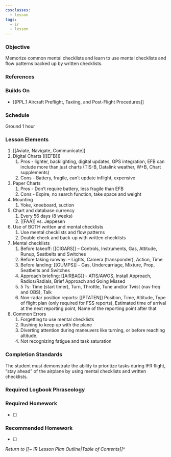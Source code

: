 ```yaml
---
cssclasses:
  - lesson
tags:
  - ir
  - lesson
---
```

### Objective
Memorize common mental checklists and learn to use mental checklists and flow patterns backed up by written checklists. 

### References


### Builds On
- [[PPL.1 Aircraft Preflight, Taxiing, and Post-Flight Procedures]]

### Schedule
Ground 1 hour 

### Lesson Elements
1. [[Aviate, Navigate, Communicate]]
2. Digital Charts ([[EFB]])
	1. Pros - lighter, backlighting, digital updates, GPS integration, EFB can include more than just charts (TIS-B, Datalink weather, W+B, Chart supplements)
	2. Cons - Battery, fragile, can’t update inflight, expensive
3. Paper Charts
	1. Pros - Don’t require battery, less fragile than EFB
	2. Cons - Expire, no search function, take space and weight
4. Mounting
	1. Yoke, kneeboard, suction
5. Chart and database currency
	1. Every 56 days (8 weeks)
	2. [[FAA]] vs. Jeppesen
6. Use of BOTH written and mental checklists 
	1. Use mental checklists and flow patterns 
	2. Double check and back-up with written checklists 
7. Mental checklists 
	1. Before takeoff: [[CIGARS]] – Controls, Instruments, Gas, Attitude, Runup, Seatbelts and Switches 
	2. Before taking runway: – Lights, Camera (transponder), Action, Time
	3. Before landing: [[GUMPS]] – Gas, Undercarriage, Mixture, Prop, Seatbelts and Switches 
	4. Approach briefing: [[AIRBAG]] - ATIS/AWOS, Install Approach, Radios/Radials, Brief Approach and Going Missed
	5. 5 Ts: Time (start timer), Turn, Throttle, Tune and/or Twist (nav freq and OBS), Talk 
	6. Non-radar position reports: [[PTATEN]] Position, Time, Altitude, Type of flight plan (only required for FSS reports), Estimated time of arrival at the next reporting point, Name of the reporting point after that
8. Common Errors 
	1. Forgetting to use mental checklists 
	2. Rushing to keep up with the plane 
	3. Diverting attention during maneuvers like turning, or before reaching altitude. 
	4. Not recognizing fatigue and task saturation

### Completion Standards
The student must demonstrate the ability to prioritize tasks during IFR flight, “stay ahead” of the airplane by using mental checklists and written checklists.

### Required Logbook Phraseology

### Required Homework
- [ ] 

### Recommended Homework
- [ ] 

*Return to [[~ IR Lesson Plan Outline|Table of Contents]]^*